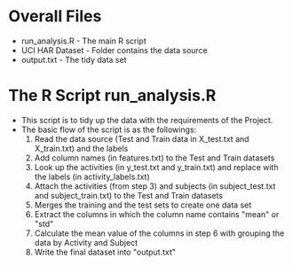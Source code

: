 # Overall Files
* run_analysis.R - The main R script
* UCI HAR Dataset - Folder contains the data source
* output.txt - The tidy data set

# The R Script run_analysis.R
* This script is to tidy up the data with the requirements of the Project.
* The basic flow of the script is as the followings:
  1. Read the data source (Test and Train data in X_test.txt and X_train.txt) and the labels
  2. Add column names (in features.txt) to the Test and Train datasets
  3. Look up the activities (in y_test.txt and y_train.txt) and replace with the labels (in activity_labels.txt)
  4. Attach the activities (from step 3) and subjects (in subject_test.txt and subject_train.txt) to the Test and Train datasets 
  5. Merges the training and the test sets to create one data set
  6. Extract the columns in which the column name contains "mean" or "std"
  7. Calculate the mean value of the columns in step 6 with grouping the data by Activity and Subject
  8. Write the final dataset into "output.txt"